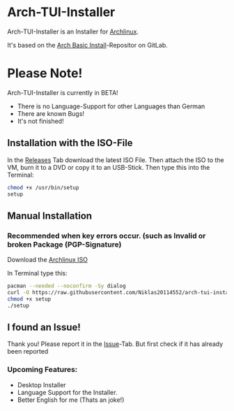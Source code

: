 # Arch-TUI-Installer

Arch-TUI-Installer is an Installer for [Archlinux](https://archlinux.org).

It's based on the [Arch Basic Install](https://gitlab.com/sontypiminternet/arch-basic)-Repositor on GitLab.

# Please Note!

Arch-TUI-Installer is currently in BETA!
- There is no Language-Support for other Languages than German
- There are known Bugs!
- It's not finished!
## Installation with the ISO-File

In the [Releases](https://github.com/Niklas20114552/arch-tui-installer/releases) Tab download the latest ISO File. Then attach the ISO to the VM, burn it to a DVD or copy it to an USB-Stick.
Then type this into the Terminal:

```bash
chmod +x /usr/bin/setup
setup
```
## Manual Installation
### Recommended when key errors occur. (such as Invalid or broken Package (PGP-Signature)
Download the [Archlinux ISO](https://archlinux.org/download/)

In Terminal type this:
```bash
pacman --needed --noconfirm -Sy dialog
curl -O https://raw.githubusercontent.com/Niklas20114552/arch-tui-installer/main/setup
chmod +x setup
./setup
```

## I found an Issue!

Thank you! Please report it in the [Issue](https://github.com/Niklas20114552/arch-tui-installer/issues)-Tab. But first check if it has already been reported
### Upcoming Features:

- Desktop Installer
- Language Support for the Installer.
- Better English for me (Thats an joke!)
